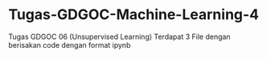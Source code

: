 # Tugas-GDGOC-Machine-Learning-4
Tugas GDGOC 06 (Unsupervised Learning)
Terdapat 3 File dengan berisakan code dengan format ipynb

